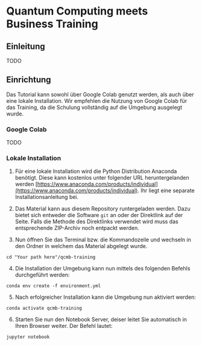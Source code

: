 # Quantum Computing meets Business Training #

## Einleitung ##

TODO

## Einrichtung ##

Das Tutorial kann sowohl über Google Colab genutzt werden, als auch über eine lokale Installation. Wir empfehlen die Nutzung von Google Colab für das Training, da die Schulung vollständig auf die Umgebung ausgelegt wurde.  

### Google Colab ###

TODO

### Lokale Installation ###

1. Für eine lokale Installation wird die Python Distribution Anaconda benötigt. Diese kann kostenlos unter folgender URL heruntergelanden werden [https://www.anaconda.com/products/individual](https://www.anaconda.com/products/individual). Ihr liegt eine separate Installationsanleitung bei. 

2. Das Material kann aus diesem Repository runtergeladen werden. Dazu bietet sich entweder die Software `git` an oder der Direktlink auf der Seite. Falls die Methode des Direktlinks verwendet wird muss das entsprechende ZIP-Archiv noch entpackt werden. 

3. Nun öffnen Sie das Terminal bzw. die Kommandozeile und wechseln in den Ordner in welchem das Material abgelegt wurde. 
``` 
cd "Your path here"/qcmb-training
```

4. Die Installation der Umgebung kann nun mittels des folgenden Befehls durchgeführt werden:
``` 
conda env create -f environment.yml 
```

5. Nach erfolgreicher Installation kann die Umgebung nun aktiviert werden:
```
conda activate qcmb-training
```

6. Starten Sie nun den Notebook Server, deiser leitet Sie automatisch in Ihren Browser weiter. Der Befehl lautet: 
```
jupyter notebook 
```
